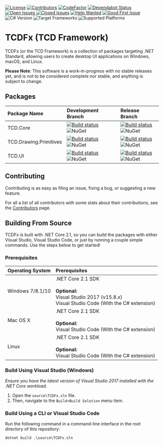 [![License](https://badgen.net/badge/license/MIT/blue)](https://github.com/tom-corwin/LibUISharp/blob/master/LICENSE.md)
[![Contributors](https://badgen.net/github/contributors/tacdevel/tcdfx)](https://github.com/tacdevel/tcdfxx/graphs/contributors)
[![CodeFactor](https://www.codefactor.io/repository/github/tacdevel/tcdfx/badge)](https://www.codefactor.io/repository/github/tacdevel/tcdfx)
[![Dependabot Status](https://api.dependabot.com/badges/status?host=github&repo=tacdevel/tcdfx)](https://dependabot.com)  
[![Open Issues](https://badgen.net/github/open-issues/tacdevel/tcdfx/)](https://github.com/tacdevel/tcdfx/issues?&q=is%3Aissue+is%3Aopen)
[![Closed Issues](https://badgen.net/github/closed-issues/tacdevel/tcdfx/)](https://github.com/tacdevel/tcdfx/issues?&q=is%3Aissue+is%3Aclosed)
[![Help Wanted](https://badgen.net/github/label-issues/tacdevel/tcdfx/help%20wanted/open)](https://github.com/tacdevel/tcdfx/issues?q=is%3Aissue+is%3Aopen+label%3A%22help+wanted%22)
[![Good First Issue](https://badgen.net/github/label-issues/tacdevel/tcdfx/good%20first%20issue/open)](https://github.com/tacdevel/tcdfx/issues?q=is%3Aissue+is%3Aopen+label%3A%22good+first+issue%22)  
![C# Version](https://badgen.net/badge/C%23/7.3/green)
![Target Frameworks](https://badgen.net/badge/framework/netstandard2.0/purple)
![Supported Platforms](https://badgen.net/badge/platform/win-x64,osx-x64,linux-x64/blue?list=1)
# TCDFx (TCD Framework)


TCDFx (or the TCD Framework) is a collection of packages targeting .NET Standard, allowing users to create desktop UI applications on Windows, macOS, and Linux.

**Please Note**: This software is a work-in-progress with no stable releases yet, and is not to be considered complete nor stable, and anything is subject to change.

## Packages

| Package Name           | Development Branch | Release Branch |
| :--------------------- | :----------------- | :------------- |
| TCD.Core               | [![Build status](https://dev.azure.com/tacdevel/tcdfx/_apis/build/status/TCD.Core-develop)](https://dev.azure.com/tacdevel/tcdfx/_build/latest?definitionId=5)<br/>![NuGet](https://badgen.net/nuget/v/TCD.Core/vpre) | [![Build status](https://dev.azure.com/tacdevel/tcdfx/_apis/build/status/TCD.Core-master)](https://dev.azure.com/tacdevel/tcdfx/_build/latest?definitionId=6)<br/>![NuGet](https://badgen.net/nuget/v/TCD.Core) |
| TCD.Drawing.Primitives | [![Build status](https://dev.azure.com/tacdevel/tcdfx/_apis/build/status/TCD.Drawing.Primitives-develop)](https://dev.azure.com/tacdevel/tcdfx/_build/latest?definitionId=7)<br/>![NuGet](https://badgen.net/nuget/v/TCD.Drawing.Primitives/vpre) | [![Build status](https://dev.azure.com/tacdevel/tcdfx/_apis/build/status/TCD.Drawing.Primitives-master)](https://dev.azure.com/tacdevel/tcdfx/_build/latest?definitionId=8)<br/>![NuGet](https://badgen.net/nuget/v/TCD.Drawing.Primitives) |
| TCD.UI                 | [![Build status](https://dev.azure.com/tacdevel/tcdfx/_apis/build/status/TCD.UI-develop)](https://dev.azure.com/tacdevel/tcdfx/_build/latest?definitionId=9)<br/>![NuGet](https://badgen.net/nuget/v/TCD.UI/vpre) | [![Build status](https://dev.azure.com/tacdevel/tcdfx/_apis/build/status/TCD.UI-master)](https://dev.azure.com/tacdevel/tcdfx/_build/latest?definitionId=10)<br/>![NuGet](https://badgen.net/nuget/v/TCD.UI) |

## Contributing

Contributing is as easy as filing an issue, fixing a bug, or suggesting a new feature.

For all a list of all contributors with some stats about their contributions, see the [Contributors](https://github.com/tacdevel/tcdfxx/graphs/contributors) page.

## Building From Source

TCDFx is built with .NET Core 2.1, so you can build the packages with either Visual Studio, Visual Studio Code,
or just by running a couple simple commands. Use the steps below to get started!

### Prerequisites

| Operating System | Prerequisites                                                                                                            |
| :--------------- | :----------------------------------------------------------------------------------------------------------------------- |
| Windows 7/8.1/10 | .NET Core 2.1 SDK<br/><br/>**Optional:**<br/>Visual Studio 2017 (v15.8.x)<br/>Visual Studio Code (With the C# extension) |
| Mac OS X         | .NET Core 2.1 SDK<br/><br/>**Optional:**<br/>Visual Studio Code (With the C# extension)                                  |
| Linux            | .NET Core 2.1 SDK<br/><br/>**Optional:**<br/>Visual Studio Code (With the C# extension)                                  |

### Build Using Visual Studio (Windows)

*Ensure you have the latest version of Visual Studio 2017 installed with the .NET Core workload.*

1. Open the `source\TCDFx.sln` file.
2. Then, navigate to the `Build>Build Solution` menu item.

### Build Using a CLI or Visual Studio Code

Run the following command in a command-line interface in the root directory of this repository:

```
dotnet build .\source\TCDFx.sln
```
